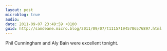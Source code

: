 ```yaml
---
layout: post
microblog: true
audio: 
date: 2011-09-07 23:49:59 +0100
guid: http://samdeane.micro.blog/2011/09/07/t111571945786576897.html
---
```

Phil Cunningham and Aly Bain were excellent tonight.
